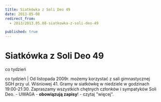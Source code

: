 ```yaml
---
title: Siatkówka z Soli Deo 49
date: 2013-05-08
redirect_from: 
  - 2013/2013.05.08-siatkowka-z-soli-deo-49

published: true
---
```




# Siatkówka z Soli Deo 49

<time>co tydzień</time>

co tydzień | Od listopada 2009r. możemy korzystać z sali gimnastycznej SGH przy ul. Wiśniowej 41. Gramy&nbsp;w siatkówkę&nbsp;w niedziele w godzinach 19:00-21:30. Zapraszamy wszystkich chętnych członków i sympatyków Soli Deo. - UWAGA - **obowiązują zapisy**! - czytaj "więcej".

<!--{{json:{"created_date":"2013-05-08 20:59:32","publish_down":"0000-00-00 00:00:00","id":"813"}}}-->
